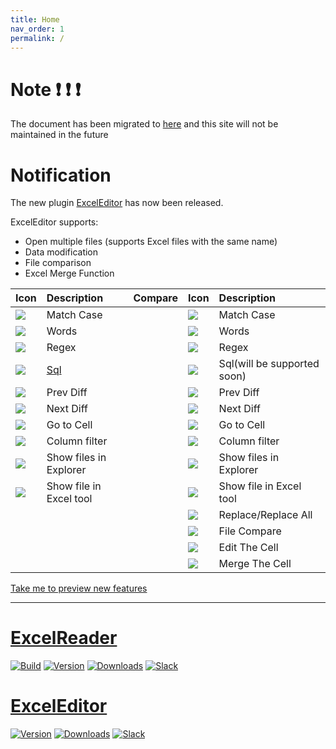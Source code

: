 ```yaml
---
title: Home
nav_order: 1
permalink: /
---
```


# Note ❗ ❗ ❗ 

The document has been migrated to [here](https://docs.obiscr.com) and this site will not be maintained in the future


# Notification

The new plugin [ExcelEditor](https://plugins.jetbrains.com/plugin/18663-exceleditor) has now been released.

ExcelEditor supports:

+ Open multiple files (supports Excel files with the same name)
+ Data modification
+ File comparison
+ Excel Merge Function


| Icon        | Description                                                                        | Compare | Icon                                                                                      | Description             |
|:-------------|:-----------------------------------------------------------------------------------|:-------:|:------------------------------------------------------------------------------------------|:------------------------|
| ![](https://intellij-icons.jetbrains.design/icons/AllIcons/actions/matchCaseSelected.svg)            | Match Case                                                                         |  | ![](https://intellij-icons.jetbrains.design/icons/AllIcons/actions/matchCaseSelected.svg) | Match Case              |
| ![](https://intellij-icons.jetbrains.design/icons/AllIcons/actions/wordsSelected.svg) | Words                                                                              |  | ![](https://intellij-icons.jetbrains.design/icons/AllIcons/actions/wordsSelected.svg) | Words                   |
| ![](https://intellij-icons.jetbrains.design/icons/AllIcons/actions/regexSelected.svg)           | Regex                                                                              |  | ![](https://intellij-icons.jetbrains.design/icons/AllIcons/actions/regexSelected.svg)           | Regex                   |
| ![](https://user-images.githubusercontent.com/28687074/158059969-51eeb68c-f0f4-44bb-bcd8-e4413c63fca6.svg)           | [Sql](https://obiscr.github.io/Project/excelreader-sql-model/)                     |  | ![](https://user-images.githubusercontent.com/28687074/158059969-51eeb68c-f0f4-44bb-bcd8-e4413c63fca6.svg)           | Sql(will be supported soon)                     |
| ![](https://intellij-icons.jetbrains.design/icons/AllIcons/actions/previousOccurence.svg)           | Prev Diff                                                                          |  | ![](https://intellij-icons.jetbrains.design/icons/AllIcons/actions/previousOccurence.svg)           | Prev Diff               |
| ![](https://intellij-icons.jetbrains.design/icons/AllIcons/actions/nextOccurence.svg)           | Next Diff                                                                          |  | ![](https://intellij-icons.jetbrains.design/icons/AllIcons/actions/nextOccurence.svg)           | Next Diff               |
| ![](https://intellij-icons.jetbrains.design/icons/AllIcons/graph/snapToGrid.svg)           | Go to Cell                                                                         |  | ![](https://intellij-icons.jetbrains.design/icons/AllIcons/graph/snapToGrid.svg)           | Go to Cell              |
| ![](https://intellij-icons.jetbrains.design/icons/AllIcons/general/filter.svg)           | Column filter                                                                      |  | ![](https://intellij-icons.jetbrains.design/icons/AllIcons/general/filter.svg)           | Column filter           |
| ![](https://intellij-icons.jetbrains.design/icons/AllIcons/actions/menu-open.svg)           | Show files in Explorer                                                             | | ![](https://intellij-icons.jetbrains.design/icons/AllIcons/actions/menu-open.svg)           | Show files in Explorer  |
| ![](https://user-images.githubusercontent.com/28687074/154850761-db118644-ef2f-4d80-b9b1-f3c95953ee41.svg) | Show file in Excel tool                                                            | | ![](https://user-images.githubusercontent.com/28687074/154850761-db118644-ef2f-4d80-b9b1-f3c95953ee41.svg)           | Show file in Excel tool |
| |                                                                                    | | ![](https://intellij-icons.jetbrains.design/icons/AllIcons/actions/replace.svg)           | Replace/Replace All     |
| |                                                                                    | | ![](https://intellij-icons.jetbrains.design/icons/AllIcons/actions/diff.svg)           | File Compare            |
| |                                                                                    | | ![](https://intellij-icons.jetbrains.design/icons/NetIcons/PsiSymbols/PropertyWrite(SymbolsVs11Color).svg)           | Edit The Cell           |
| |                                                                                    | | ![](https://intellij-icons.jetbrains.design/icons/AllIcons/vcs/merge.svg)           | Merge The Cell          |

[Take me to preview new features](https://obiscr.github.io/docs/ExcelEditor/)

<hr>

# [ExcelReader](https://github.com/obiscr/ExcelReader)
[![Build](https://github.com/obiscr/ExcelReader/actions/workflows/build.yml/badge.svg)](https://github.com/obiscr/ExcelReader/actions/workflows/build.yml)
[![Version](https://img.shields.io/jetbrains/plugin/v/14722-excelreader.svg)](https://plugins.jetbrains.com/plugin/14722-excelreader)
[![Downloads](https://img.shields.io/jetbrains/plugin/d/14722-excelreader.svg)](https://plugins.jetbrains.com/plugin/14722-excelreader)
[![Slack](https://img.shields.io/badge/Slack-%23ExcelReader-blue?logo=Slack)](https://observercreator.slack.com/)

# [ExcelEditor](https://plugins.jetbrains.com/plugin/18663-exceleditor)
[![Version](https://img.shields.io/jetbrains/plugin/v/18663-exceleditor.svg)](https://plugins.jetbrains.com/plugin/18663-exceleditor)
[![Downloads](https://img.shields.io/jetbrains/plugin/d/18663-exceleditor.svg)](https://plugins.jetbrains.com/plugin/18663-exceleditor)
[![Slack](https://img.shields.io/badge/Slack-%23ExcelEditor-blue?logo=Slack)](https://observercreator.slack.com/)
